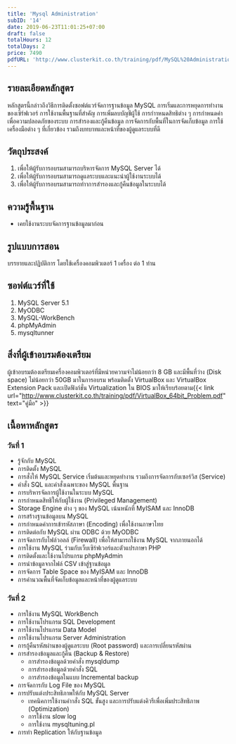 ```yaml
---
title: 'Mysql Administration'
subID: '14'
date: 2019-06-23T11:01:25+07:00
draft: false
totalHours: 12
totalDays: 2
price: 7490
pdfURL: 'http://www.clusterkit.co.th/training/pdf/MySQL%20Administration%20.pdf'
---
```


## รายละเอียดหลักสูตร

หลักสูตรนี้กล่าวถึงวิธีการติดตั้งซอฟต์แวร์จัดการฐานข้อมูล MySQL การเริ่มและการหยุดการทํางานของเซิร์ฟเวอร์ การใช้งานพื้นฐานที่สําคัญ การเพิ่มลบบัญชีผู้ใช้ การกําาหนดสิทธิต่าง ๆ การกําหนดค่าเพื่อความปลอดภัยของระบบ การสํารองและกู้คืนข้อมูล การจัดการกับพื้นที่ในการจัดเก็บข้อมูล การใช้เครื่องมือต่าง ๆ ที่เกี่ยวข้อง รวมถึงบทบาทและหน้าที่ของผู้ดูแลระบบที่ดี

## วัตถุประสงค์

1. เพื่อให้ผู้รับการอบรมสามารถบริหารจัดการ MySQL Server ได้
2. เพื่อให้ผู้รับการอบรมสามารถดูแลระบบและแนะนําผู้ใช้งานระบบได้
3. เพื่อให้ผู้รับการอบรมสามารถทําาการสํารองและกู้คืนข้อมูลในระบบได้

## ความรู้พื้นฐาน

- เคยใช้งานระบบจัดการฐานข้อมูลมาก่อน

## รูปแบบการสอน

บรรยายและปฏิบัติการ โดยใช้เครื่องคอมพิวเตอร์ 1 เครื่อง ต่อ 1 ท่าน

## ซอฟต์แวร์ที่ใช้

1. MySQL Server 5.1
2. MyODBC
3. MySQL-WorkBench
4. phpMyAdmin
5. mysqltunner

## สิ่งที่ผู้เข้าอบรมต้องเตรียม

ผู้เข้าอบรมต้องเตรียมเครื่องคอมพิวเตอร์ที่มีหน่วยความจำไม่น้อยกว่า 8 GB และมีพื้นที่ว่าง (Disk space) ไม่น้อยกว่า 50GB มาในการอบรม พร้อมติดตั้ง VirtualBox และ VirtualBox Extension Pack และเปิดฟังก์ชั่น Virtualization ใน BIOS มาให้เรียบร้อยตาม{{< link url="http://www.clusterkit.co.th/training/pdf/VirtualBox_64bit_Problem.pdf" text="คู่มือ" >}}

## เนื้อหาหลักสูตร

### วันที่ 1

- รู้จักกับ MySQL
- การติดตั้ง MySQL
- การสั่งให้ MySQL Service เริ่มต้นและหยุดทํางาน รวมถึงการจัดการกับเซอร์วิส (Service)
- คําสั่ง SQL และคําสั่งเฉพาะของ MySQL พื้นฐาน
- การบริหารจัดการผู้ใช้งานในระบบ MySQL
- การกําหนดสิทธิให้กับผู้ใช้งาน (Privileged Management)
- Storage Engine ต่าง ๆ ของ MySQL เน้นหนักที่ MyISAM และ InnoDB
- การสร้างฐานข้อมูลบน MySQL
- การกําหนดค่าการเข้ารหัสภาษา (Encoding) เพื่อใช้งานภาษาไทย
- การติดต่อกับ MySQL ผ่าน ODBC ด้วย MyODBC
- การจัดการกับไฟล์วอลล์ (Firewall) เพื่อให้สามารถใช้งาน MySQL จากภายนอกได้
- การใช้งาน MySQL ร่วมกับเว็บเซิร์ฟเวอร์และตัวแปรภาษา PHP
- การติดตั้งและใช้งานโปรแกรม phpMyAdmin
- การนําข้อมูลจากไฟล์ CSV เข้าสู่ฐานข้อมูล
- การจัดการ Table Space ของ MyISAM และ InnoDB
- การคํานวณพื้นที่จัดเก็บข้อมูลและหน้าที่ของผู้ดูแลระบบ

### วันที่ 2

- การใช้งาน MySQL WorkBench
- การใช้งานโปรแกรม SQL Development
- การใช้งานโปรแกรม Data Model
- การใช้งานโปรแกรม Server Administration
- การกู้คืนรหัสผ่านของผู้ดูแลระบบ (Root password) และการเปลี่ยนรหัสผ่าน
- การสํารองข้อมูลและกู้คืน (Backup & Restore)
  - การสํารองข้อมูลด้วยคําสั่ง mysqldump
  - การสํารองข้อมูลด้วยคําสั่ง SQL
  - การสำรองข้อมูลในแบบ Incremental backup
- การจัดการกับ Log File ของ MySQL
- การปรับแต่งประสิทธิภาพให้กับ MySQL Server
  - เทคนิคการใช้งานคําาสั่ง SQL ขั้นสูง และการปรับแต่งคิวรีเพื่อเพิ่มประสิทธิภาพ (Optimization)
  - การใช้งาน slow log
  - การใช้งาน mysqltuning.pl
- การทำ Replication ให้กับฐานข้อมูล
